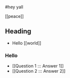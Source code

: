 #hey yall

[[peace]]

## Heading

- Hello
  [[world]]

### Hello

- [[Question 1
  :::
  Answer 1]]
- [[Question 2 ::: Answer 2]]
